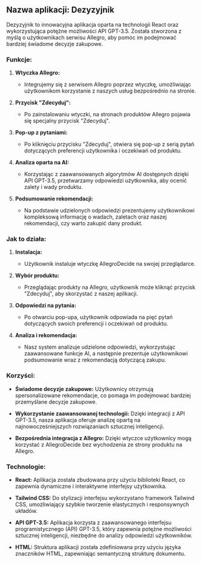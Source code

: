 ## Nazwa aplikacji: Dezyzyjnik

Dezyzyjnik to innowacyjna aplikacja oparta na technologii React oraz wykorzystująca potężne możliwości API GPT-3.5. Została stworzona z myślą o użytkownikach serwisu Allegro, aby pomóc im podejmować bardziej świadome decyzje zakupowe.

### Funkcje:

1. **Wtyczka Allegro:**
   - Integrujemy się z serwisem Allegro poprzez wtyczkę, umożliwiając użytkownikom korzystanie z naszych usług bezpośrednio na stronie.

2. **Przycisk "Zdecyduj":**
   - Po zainstalowaniu wtyczki, na stronach produktów Allegro pojawia się specjalny przycisk "Zdecyduj".

3. **Pop-up z pytaniami:**
   - Po kliknięciu przycisku "Zdecyduj", otwiera się pop-up z serią pytań dotyczących preferencji użytkownika i oczekiwań od produktu.

4. **Analiza oparta na AI:**
   - Korzystając z zaawansowanych algorytmów AI dostępnych dzięki API GPT-3.5, przetwarzamy odpowiedzi użytkownika, aby ocenić zalety i wady produktu.

5. **Podsumowanie rekomendacji:**
   - Na podstawie udzielonych odpowiedzi prezentujemy użytkownikowi kompleksową informację o wadach, zaletach oraz naszej rekomendacji, czy warto zakupić dany produkt.

### Jak to działa:

1. **Instalacja:**
   - Użytkownik instaluje wtyczkę AllegroDecide na swojej przeglądarce.

2. **Wybór produktu:**
   - Przeglądając produkty na Allegro, użytkownik może kliknąć przycisk "Zdecyduj", aby skorzystać z naszej aplikacji.

3. **Odpowiedzi na pytania:**
   - Po otwarciu pop-upa, użytkownik odpowiada na pięć pytań dotyczących swoich preferencji i oczekiwań od produktu.

4. **Analiza i rekomendacja:**
   - Nasz system analizuje udzielone odpowiedzi, wykorzystując zaawansowane funkcje AI, a następnie prezentuje użytkownikowi podsumowanie wraz z rekomendacją dotyczącą zakupu.

### Korzyści:

- **Świadome decyzje zakupowe:** Użytkownicy otrzymują spersonalizowane rekomendacje, co pomaga im podejmować bardziej przemyślane decyzje zakupowe.
  
- **Wykorzystanie zaawansowanej technologii:** Dzięki integracji z API GPT-3.5, nasza aplikacja oferuje analizę opartą na najnowocześniejszych rozwiązaniach sztucznej inteligencji.

- **Bezpośrednia integracja z Allegro:** Dzięki wtyczce użytkownicy mogą korzystać z AllegroDecide bez wychodzenia ze strony produktu na Allegro.
  
### Technologie:

- **React:** Aplikacja została zbudowana przy użyciu biblioteki React, co zapewnia dynamiczne i interaktywne interfejsy użytkownika.
  
- **Tailwind CSS:** Do stylizacji interfejsu wykorzystano framework Tailwind CSS, umożliwiający szybkie tworzenie elastycznych i responsywnych układów.
  
- **API GPT-3.5:** Aplikacja korzysta z zaawansowanego interfejsu programistycznego (API) GPT-3.5, który zapewnia potężne możliwości sztucznej inteligencji, niezbędne do analizy odpowiedzi użytkowników.
  
- **HTML:** Struktura aplikacji została zdefiniowana przy użyciu języka znaczników HTML, zapewniając semantyczną strukturę dokumentu.
